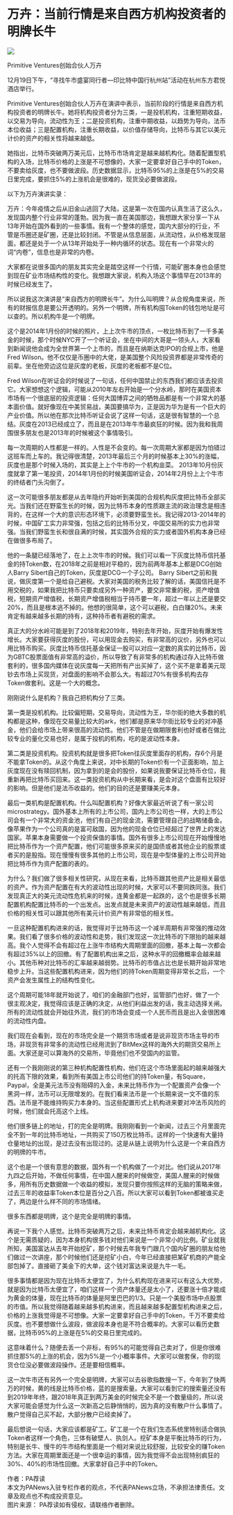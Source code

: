 # 万卉：当前行情是来自西方机构投资者的明牌长牛


![](https://cdn-img.panewslab.com/oldserver/image/20201220/20122009192091649809.jpeg)

Primitive Ventures创始合伙人万卉

12月19日下午，“寻找牛市盛宴同行者—印比特中国行杭州站”活动在杭州东方君悦酒店举行。

Primitive Ventures创始合伙人万卉在演讲中表示，当前阶段的行情是来自西方机构投资者的明牌长牛。她将机构投资者分为三类，一是投机机构，注重短期收益，以交易为导向，流动性为王；二是投资机构，注重中期收益，以趋势为导向，法币本位收益；三是配置机构，注重长期收益，以价值存储导向，比特币与其它以美元计价的资产的相关性将越来越低。

她指出，比特币突破两万美元后，比特币市场肯定是越来越机构化。随着配置型机构的入场，比特币价格的上涨是不可想像的，大家一定要拿好自己手中的Token，不要卖给灰度，也不要做波段。历史数据显示，比特币95%的上涨是在5%的交易日里完成，要抓住5%的上涨机会是很难的，现货没必要做波段。

以下为万卉演讲实录：

万卉：今年疫情之后从旧金山逃回了大陆，这是第一次在国内认真生活了这么久，发现国内整个行业非常的蓬勃。因为我一直在美国那边，我想跟大家分享一下从13年开始在国外看到的一些事情。我有一个整体的感觉，国内大部分的行业，不管是币圈还是矿圈，还是比较封闭。不管是从信息层面，从流动性，从价格发现层面，都还是处于一个从13年开始处于一种内循环的状态。现在有一个非常火的词“内卷”，信息也是非常的内卷。

大家都在说很多国内的朋友其实完全是踏空这样一个行情，可能矿圈本身也会感觉到现在矿业市场结构性的变化。我想跟大家说，机构入场这个事情早在2013年的时候已经发生了。

所以说我这次演讲是“来自西方的明牌长牛”。为什么叫明牌？从合规角度来说，所有的财报信息是要公开透明的。另外一个明牌，所有机构囤Token的钱包地址是可以查的。所以机构牛是一个明牌。

这个是2014年1月份的时候的照片，上上次牛市的顶点，一枚比特币到了一千多美金的时候，那个时候NYC开了一个听证会，坐在中间的大哥是一领头人，大家看到新闻说他会成为全世界第一个上市的，而且是在纳斯达克IPO的合规上市，他是Fred Wilson。他不仅仅是币圈中的大佬，是美国整个风险投资界都是非常传奇的前辈。坐在他旁边这位是灰度的老板，灰度的老板都不是C位。

Fred Wilson在听证会的时候说了一句话，任何中国禁止的东西我们都应该去投资它。大家想想这个逻辑，可能从2010年左右开始是一个分水岭，那时在美国资本市场有一个很底层的投资逻辑：任何大国博弈之间的牺牲品都是有一个非常大的基本面价值。就好像现在中美贸易战，美国要搞华为，正是因为华为是有一个巨大的产业价值。所以他在那次比特币听证会说了这样一句话，这是很有智慧的一个总结。灰度在2013已经成立了，而且是在2013年牛市最疯狂的时候。因为我和我周围很多朋友也是2013年的时候被这个事情吸引。

每一次周期的人性都是一样的。人性是不会变的。每一次周期大家都是因为怕错过这班车而上车的。我记得很清楚，2013年最后三个月的时候基本上30%的涨幅，灰度也是那个时候入场的，其实是上上个牛市的一个机构韭菜。 2013年10月份灰度就拿了第一笔投资，2014年1月份的时候美国听证会，2014年2月份上上个牛市的终结者门头沟倒了。

这一次可能很多朋友都是从去年隐约开始听到美国的合规机构灰度把比特币全部买光。当我们还在野蛮生长的时候，因为比特币本身的性质跟主流的政治理念是相违背的，在这样一个大的意识形态环境下，必须要野蛮生长。我记得2013-2014年的时候，中国矿工实力非常强，包括之后的比特币分叉，中国交易所的实力也非常强。当我们野蛮生长和很自满的时候，其实国外合规的实力或者国外机构本身已经在做很多布局了。

他的一条腿已经落地了，在上上次牛市的时候。我们可以看一下灰度比特币信托基金的持Token数，在2018年之前是相对平稳的，因为前两年基本上都是DCG创始人Barry Sibert自己的Token，灰度是DCG一个子公司。 Barry Sibert之前和我说，做灰度第一个是给自己避税。大家对美国的税务比较了解的话，美国信托是不用交税的，如果我把比特币只要卖成另外一种资产，要交非常重的税，资产增值税，短期资产增值税，长期资产增值税相当于持币要一年，超过一年以上还是要交20%，而且是根本逃不掉的。他想的很简单，这个可以避税，白白赚20%。未来肯定有越来越多长期的持有，这种持币者有避税的需求。

真正大的分水岭可能是到了2018年和2019年，特别去年开始，灰度开始有爆发性增长。大家要获得灰度的股份，可以用现金去购买，有非常高的议价，另外也可以用比特币购买。灰度比特币信托基金保证一股可以对应一定数的真实的比特币，因为GBTC股票面值有非常高的溢价，所以导致了有非常多的机构通过存入比特币做套利的，很多国内媒体在说灰度每一天把所有产出买掉了，这个买不是拿着美元现钞去市场上买现货，对盘面的影响不会那么大。有超过70%有很多机构去存Token做套利。这是一个大的概念。

刚刚说什么是机构？我自己把机构分了三类。

第一类是投机机构。比较偏短期，交易导向，流动性为王，华尔街的绝大多数的机构都是这种，像现在交易量比较大的ark，他们都是原来华尔街比较专业的对冲基金，他们会给市场上带来很高的流动性。他们不管是在做期限套利也好或者在做比较专业的量化交易也好，是属于投机的机构，吃的是波动性本身。

第二类是投资机构。投资机构就是很多把Token往灰度里面存的机构，存6个月是不能拿Token的。从这个角度上来说，对中长期的Token价有一个正面影响，加上灰度现在没有赎回机制，因为拿到的是会的股份，如果说我要保证比特币仓位，我重新再把比特币买回来。这一类投资机构从中长期来看，是会对这个盘面有比较好的影响。但是他们是法币收益的。他们的目的还是要赚美元本身。

最后一类机构是配置机构。什么叫配置机构？好像大家最近听说了有一家公司microstrategy。国外基本上所有的上市公司，国内上市公司也一样，大的上市公司会有一个非常大的资金池，他们有自己的现金流，需要管理自己的战略储备金。像苹果作为一个公司真的是富可敌国，因为他的现金仓位已经超过了世界上的发达国家。苹果本身需要做一个投资保值的事情。国外有很多上市公司现在开始慢慢地把比特币作为一个资产配置，他们可能很多原来买的是国债或者其他企业的股票或者买的是股指。现在慢慢有很多其他的上市公司，现在是中型体量的上市公司开始把比特币作为资产配置的表的。

为什么？我们做了很多相关性研究，从现在来看，比特币跟其他资产比是相关最低的资产。作为资产配置在有大的波动性出现的时候，大家可以不要同跌同涨。我们发现真正大的美元流动性危机来的时候，连黄金都是一起跌的，这个也是很多长期配置机构配置比特币的一个出发点。出发点就是未来资产的波动性越来越低，而且价格的相关性可以跟其他所有美元计价资产有非常低的相关性。

一旦这种配置机构进来的话，我觉得对于比特币这一个减半周期有非常强的推动效果。我们看了很多价格的波动性和走势，我们发现这一次比特币的下限抬的越来越高。我个人觉得不会有超过在上涨牛市结构大周期里面的回撤，基本上每一次都会有超过35%以上的回撤。有了配置机构出来之后，这种水平的回撤概率会越来越小。其他币种对比特币的汇率越来越弱势。比特币的市值占比也是长期开始非常地稳步上升。当这些配置机构进来，因为他们的持Token周期变得非常长之后，一个资产会发生属性上的结构性变化。

这个周期可能18年就开始说了，咱们的金融部门也好，监管部门也好，做了一个很主观决定，我觉得应该是正确的决定，从他们利益出发的话，我主动选择关闸。所有的流动性就会开始往外流，我们的市场会变成一个人民币而且是出入金很困难的流动性内盘。

我们现在会看到，现在的市场完全是一个期货市场或者是说非现货市场主导的市场，非现货有非常多的流动性已经用流到了BitMex这样的海外大的期货交易所上面。大家还是可以算海外的交易所，毕竟他们也不受国内的监管。

还有一个我刚刚说的第三种机构配置性机构，他们在这个市场里面起的越来越强大的托高下限的效果，看到所有美国上市公司他们的持Token量，有Square，Paypal，全是美元法币没有阻碍的入金，未来比特币作为一个配置资产会像一个黑洞一样，法币可以无限增发的。在我们看来法币是一个长期来说一文不值的东西。法币是不能维持购买力本身的。当这些配置形式上机构进来要对冲法币风险的时候，他们就会托高这个上线。

他们很多链上的地址，打的完全是明牌。我刚刚看到一个新闻，过去三个月里面完全不到一年的比特币地址，一共购买了150万枚比特币。这样的一个快速有大量持仓量地址的出现，是过去没有出现过的。这是从链上说明为什么这是一个来自西方的明牌的牛市。

这个也是一个很有意思的数据，国外有一个机构做了一个对比。他们说从2017年九四之后开始，不做任何事情，在中国人醒来的时候做空，美国人醒来的时候做多，用所有历史数据做一个收益的模拟，发现只要你按照这样的无脑的策略来做，过去三年的收益率Token本位是百分之八百。所以大家可以看到Token都被谁买走了，两边是什么样不同的市场情绪。

很多东西都是明牌，这个是完全是明牌的事情。

再说一下我个人感觉。比特币突破两万之后，未来比特币肯定会越来越机构化。这个是无需质疑的，因为本身机构很多钱对他们来说是一个非常小的比例。矿业就我所知，美国富达从去年开始挖矿，那个时候去年我专门跟几个国内矿圈的朋友给他们做过一次讲座，那个时候他们还是挖矿小白，今年已经直接把某矿机商的产能全部包掉了。直接砸了美金下的大单，这个钱对富达来说是九牛一毛。

很多事情都是因为现在比特币太便宜了，为什么机构现在进来可以有这么大优势，就是因为比特币太便宜了，咱们这样一个资产体量还是太小了，还要涨十倍才能成为黄金的体量，现在比特币的体量是阿里巴巴的1/3。只是一个美股市场中点股票的市值。所以我觉得随着越来越多机构进来，而且越来越多配置型机构进来之后，价格的上涨我觉得是不可想像。大家一定要拿好自己手中的Token，千万不要卖给灰度。也不要想做什么波段，做波段本身也是不符合概率的。大家可以看历史数据，比特币95%的上涨是在5%的交易日里完成的。

这意味着什么？随便去丢一个非标，有95%的可能觉得自己卖对了，但是你很难抓住那5%的上涨的机会，因为5%是一个小概率事件。大家可以做套保，你的现货仓位没必要做波段操作。还是要相信概率。

这一次牛市还有另外一个完全是明牌，大家可以去谷歌指数搜一下，今年到了快两万的时候，黄的线是比特币价格，蓝的是搜索量。大家可以看到它的搜索量还没有到2019年年终，跟2018年真正到两万美金的时候完全不是一个数量级的，所以说大家可能会感觉为什么这一次新高之后静悄悄的，因为真的没有散户什么事情了。散户觉得自己买不起，大部分散户已经卖掉了。

最后想说一句话，大家应该都是矿工。矿工是一个在我们生态系统里特别适合做执Token者这样一个角色，三体有破壁人、执剑人。挖矿本身是平衡比特币的行为，特别是长牛、慢牛的牛市结构里面是一个相对来说比较舒服，比较安全的赚Token方法。大家在周期里面还是一个很幸运的事情，因为我觉得不会出现特别疯狂的30%、40%的市场性回撤。大家拿好自己手中的Token。

作者：PA荐读  
本文为PANews入驻专栏作者的观点，不代表PANews立场，不承担法律责任。文章及观点也不构成投资意见。  
图片来源： PA荐读如有侵权，请联络作者删除。
